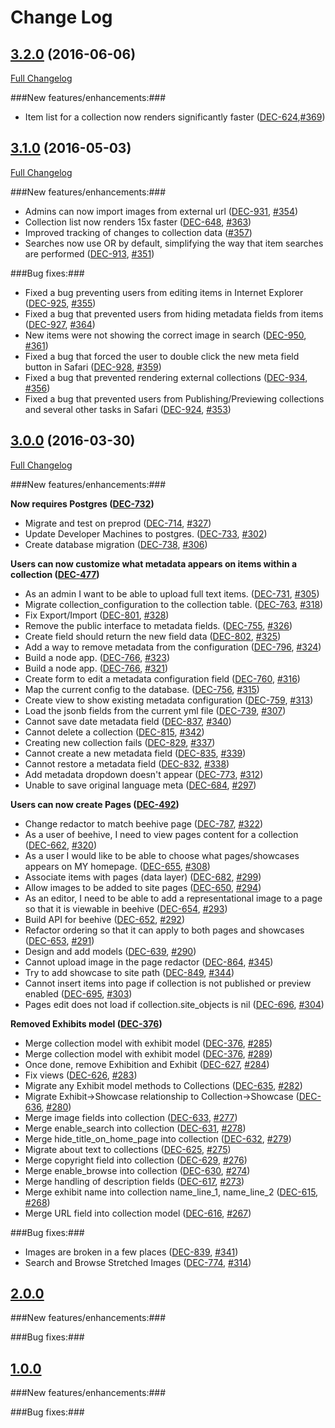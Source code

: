 # Change Log
## [3.2.0](https://github.com/ndlib/honeycomb/tree/v3.2.0) (2016-06-06)
[Full Changelog](https://github.com/ndlib/honeycomb/compare/v3.1.0...v3.2.0)

###New features/enhancements:###
  - Item list for a collection now renders significantly faster ([DEC-624](https://jira.library.nd.edu/browse/DEC-624),[#369](https://github.com/ndlib/honeycomb/pull/369))

  
## [3.1.0](https://github.com/ndlib/honeycomb/tree/v3.1.0) (2016-05-03)
[Full Changelog](https://github.com/ndlib/honeycomb/compare/v3.0.0...v3.1.0)

###New features/enhancements:###
  - Admins can now import images from external url ([DEC-931](https://jira.library.nd.edu/browse/DEC-931), [#354](https://github.com/ndlib/honeycomb/pull/354))
  - Collection list now renders 15x faster ([DEC-648](https://jira.library.nd.edu/browse/DEC-648), [#363](https://github.com/ndlib/honeycomb/pull/363))
  - Improved tracking of changes to collection data ([#357](https://github.com/ndlib/honeycomb/pull/357))
  - Searches now use OR by default, simplifying the way that item searches are performed ([DEC-913](https://jira.library.nd.edu/browse/DEC-913), [#351](https://github.com/ndlib/honeycomb/pull/351))

###Bug fixes:###
  - Fixed a bug preventing users from editing items in Internet Explorer ([DEC-925](https://jira.library.nd.edu/browse/DEC-925), [#355](https://github.com/ndlib/honeycomb/pull/355))
  - Fixed a bug that prevented users from hiding metadata fields from items ([DEC-927](https://jira.library.nd.edu/browse/DEC-927), [#364](https://github.com/ndlib/honeycomb/pull/364))
  - New items were not showing the correct image in search ([DEC-950](https://jira.library.nd.edu/browse/DEC-950), [#361](https://github.com/ndlib/honeycomb/pull/361))
  - Fixed a bug that forced the user to double click the new meta field button in Safari ([DEC-928](https://jira.library.nd.edu/browse/DEC-928), [#359](https://github.com/ndlib/honeycomb/pull/359))
  - Fixed a bug that prevented rendering external collections ([DEC-934](https://jira.library.nd.edu/browse/DEC-934), [#356](https://github.com/ndlib/honeycomb/pull/356))
  - Fixed a bug that prevented users from Publishing/Previewing collections and several other tasks in Safari ([DEC-924](https://jira.library.nd.edu/browse/DEC-924), [#353](https://github.com/ndlib/honeycomb/pull/353))

## [3.0.0](https://github.com/ndlib/honeycomb/tree/v3.0.0) (2016-03-30)
[Full Changelog](https://github.com/ndlib/honeycomb/compare/v2.0.0...v3.0.0)

###New features/enhancements:###

**Now requires Postgres ([DEC-732](https://jira.library.nd.edu/browse/DEC-732))**
  - Migrate and test on preprod ([DEC-714](https://jira.library.nd.edu/browse/DEC-714), [#327](https://github.com/ndlib/honeycomb/pull/327))
  - Update Developer Machines to postgres. ([DEC-733](https://jira.library.nd.edu/browse/DEC-733), [#302](https://github.com/ndlib/honeycomb/pull/302))
  - Create database migration ([DEC-738](https://jira.library.nd.edu/browse/DEC-738), [#306](https://github.com/ndlib/honeycomb/pull/306))

**Users can now customize what metadata appears on items within a collection ([DEC-477](https://jira.library.nd.edu/browse/DEC-477))**
  - As an admin I want to be able to upload full text items. ([DEC-731](https://jira.library.nd.edu/browse/DEC-731), [#305](https://github.com/ndlib/honeycomb/pull/305))
  - Migrate collection_configuration to the collection table. ([DEC-763](https://jira.library.nd.edu/browse/DEC-763), [#318](https://github.com/ndlib/honeycomb/pull/318))
  - Fix Export/Import ([DEC-801](https://jira.library.nd.edu/browse/DEC-801), [#328](https://github.com/ndlib/honeycomb/pull/328))
  - Remove the public interface to metadata fields. ([DEC-755](https://jira.library.nd.edu/browse/DEC-755), [#326](https://github.com/ndlib/honeycomb/pull/326))
  - Create field should return the new field data ([DEC-802](https://jira.library.nd.edu/browse/DEC-802), [#325](https://github.com/ndlib/honeycomb/pull/325))
  - Add a way to remove metadata from the configuration ([DEC-796](https://jira.library.nd.edu/browse/DEC-796), [#324](https://github.com/ndlib/honeycomb/pull/324))
  - Build a node app. ([DEC-766](https://jira.library.nd.edu/browse/DEC-766), [#323](https://github.com/ndlib/honeycomb/pull/323))
  - Build a node app. ([DEC-766](https://jira.library.nd.edu/browse/DEC-766), [#321](https://github.com/ndlib/honeycomb/pull/321))
  - Create form to edit a metadata configuration field ([DEC-760](https://jira.library.nd.edu/browse/DEC-760), [#316](https://github.com/ndlib/honeycomb/pull/316))
  - Map the current config to the database. ([DEC-756](https://jira.library.nd.edu/browse/DEC-756), [#315](https://github.com/ndlib/honeycomb/pull/315))
  - Create view to show existing metadata configuration ([DEC-759](https://jira.library.nd.edu/browse/DEC-759), [#313](https://github.com/ndlib/honeycomb/pull/313))
  - Load the jsonb fields from the current yml file ([DEC-739](https://jira.library.nd.edu/browse/DEC-739), [#307](https://github.com/ndlib/honeycomb/pull/307))
  - Cannot save date metadata field ([DEC-837](https://jira.library.nd.edu/browse/DEC-837), [#340](https://github.com/ndlib/honeycomb/pull/340))
  - Cannot delete a collection ([DEC-815](https://jira.library.nd.edu/browse/DEC-815), [#342](https://github.com/ndlib/honeycomb/pull/342))
  - Creating new collection fails ([DEC-829](https://jira.library.nd.edu/browse/DEC-829), [#337](https://github.com/ndlib/honeycomb/pull/337))
  - Cannot create a new metadata field ([DEC-835](https://jira.library.nd.edu/browse/DEC-835), [#339](https://github.com/ndlib/honeycomb/pull/339))
  - Cannot restore a metadata field ([DEC-832](https://jira.library.nd.edu/browse/DEC-832), [#338](https://github.com/ndlib/honeycomb/pull/338))
  - Add metadata dropdown doesn't appear ([DEC-773](https://jira.library.nd.edu/browse/DEC-773), [#312](https://github.com/ndlib/honeycomb/pull/312))
  - Unable to save original language meta ([DEC-684](https://jira.library.nd.edu/browse/DEC-684), [#297](https://github.com/ndlib/honeycomb/pull/297))

**Users can now create Pages ([DEC-492](https://jira.library.nd.edu/browse/DEC-492))**
  - Change redactor to match beehive page ([DEC-787](https://jira.library.nd.edu/browse/DEC-787), [#322](https://github.com/ndlib/honeycomb/pull/322))
  - As a user of beehive, I need to view pages content for a collection ([DEC-662](https://jira.library.nd.edu/browse/DEC-662), [#320](https://github.com/ndlib/honeycomb/pull/320))
  - As a user I would like to be able to choose what pages/showcases appears on MY homepage. ([DEC-655](https://jira.library.nd.edu/browse/DEC-655), [#308](https://github.com/ndlib/honeycomb/pull/308))
  - Associate items with pages (data layer) ([DEC-682](https://jira.library.nd.edu/browse/DEC-682), [#299](https://github.com/ndlib/honeycomb/pull/299))
  - Allow images to be added to site pages ([DEC-650](https://jira.library.nd.edu/browse/DEC-650), [#294](https://github.com/ndlib/honeycomb/pull/294))
  - As an editor, I need to be able to add a representational image to a page so that it is viewable in beehive ([DEC-654](https://jira.library.nd.edu/browse/DEC-654), [#293](https://github.com/ndlib/honeycomb/pull/293))
  - Build API for beehive ([DEC-652](https://jira.library.nd.edu/browse/DEC-652), [#292](https://github.com/ndlib/honeycomb/pull/292))
  - Refactor ordering so that it can apply to both pages and showcases ([DEC-653](https://jira.library.nd.edu/browse/DEC-653), [#291](https://github.com/ndlib/honeycomb/pull/291))
  - Design and add models ([DEC-639](https://jira.library.nd.edu/browse/DEC-639), [#290](https://github.com/ndlib/honeycomb/pull/290))
  - Cannot upload image in the page redactor ([DEC-864](https://jira.library.nd.edu/browse/DEC-864), [#345](https://github.com/ndlib/honeycomb/pull/345))
  - Try to add showcase to site path ([DEC-849](https://jira.library.nd.edu/browse/DEC-849), [#344](https://github.com/ndlib/honeycomb/pull/344))
  - Cannot insert items into page if collection is not published or preview enabled ([DEC-695](https://jira.library.nd.edu/browse/DEC-695), [#303](https://github.com/ndlib/honeycomb/pull/303))
  - Pages edit does not load if collection.site_objects is nil ([DEC-696](https://jira.library.nd.edu/browse/DEC-696), [#304](https://github.com/ndlib/honeycomb/pull/304))

**Removed Exhibits model ([DEC-376](https://jira.library.nd.edu/browse/DEC-376))**
  - Merge collection model with exhibit model ([DEC-376](https://jira.library.nd.edu/browse/DEC-376), [#285](https://github.com/ndlib/honeycomb/pull/285))
  - Merge collection model with exhibit model ([DEC-376](https://jira.library.nd.edu/browse/DEC-376), [#289](https://github.com/ndlib/honeycomb/pull/289))
  - Once done, remove Exhibition and Exhibit ([DEC-627](https://jira.library.nd.edu/browse/DEC-627), [#284](https://github.com/ndlib/honeycomb/pull/284))
  - Fix views ([DEC-626](https://jira.library.nd.edu/browse/DEC-626), [#283](https://github.com/ndlib/honeycomb/pull/283))
  - Migrate any Exhibit model methods to Collections ([DEC-635](https://jira.library.nd.edu/browse/DEC-635), [#282](https://github.com/ndlib/honeycomb/pull/282))
  - Migrate Exhibit->Showcase relationship to Collection->Showcase ([DEC-636](https://jira.library.nd.edu/browse/DEC-636), [#280](https://github.com/ndlib/honeycomb/pull/280))
  - Merge image fields into collection ([DEC-633](https://jira.library.nd.edu/browse/DEC-633), [#277](https://github.com/ndlib/honeycomb/pull/277))
  - Merge enable_search into collection ([DEC-631](https://jira.library.nd.edu/browse/DEC-631), [#278](https://github.com/ndlib/honeycomb/pull/278))
  - Merge hide_title_on_home_page into collection ([DEC-632](https://jira.library.nd.edu/browse/DEC-632), [#279](https://github.com/ndlib/honeycomb/pull/279))
  - Migrate about text to collections ([DEC-625](https://jira.library.nd.edu/browse/DEC-625), [#275](https://github.com/ndlib/honeycomb/pull/275))
  - Merge copyright field into collection ([DEC-629](https://jira.library.nd.edu/browse/DEC-629), [#276](https://github.com/ndlib/honeycomb/pull/276))
  - Merge enable_browse into collection ([DEC-630](https://jira.library.nd.edu/browse/DEC-630), [#274](https://github.com/ndlib/honeycomb/pull/274))
  - Merge handling of description fields ([DEC-617](https://jira.library.nd.edu/browse/DEC-617), [#273](https://github.com/ndlib/honeycomb/pull/273))
  - Merge exhibit name into collection name_line_1, name_line_2 ([DEC-615](https://jira.library.nd.edu/browse/DEC-615), [#268](https://github.com/ndlib/honeycomb/pull/268))
  - Merge URL field into collection model ([DEC-616](https://jira.library.nd.edu/browse/DEC-616), [#267](https://github.com/ndlib/honeycomb/pull/267))
  
###Bug fixes:###
- Images are broken in a few places ([DEC-839](https://jira.library.nd.edu/browse/DEC-839), [#341](https://github.com/ndlib/honeycomb/pull/341))
- Search and Browse Stretched Images ([DEC-774](https://jira.library.nd.edu/browse/DEC-774), [#314](https://github.com/ndlib/honeycomb/pull/314))

## [2.0.0](https://github.com/ndlib/honeycomb/tree/v2.0.0)

###New features/enhancements:###

###Bug fixes:###

## [1.0.0](https://github.com/ndlib/honeycomb/tree/v1.0.0)

###New features/enhancements:###

###Bug fixes:###
